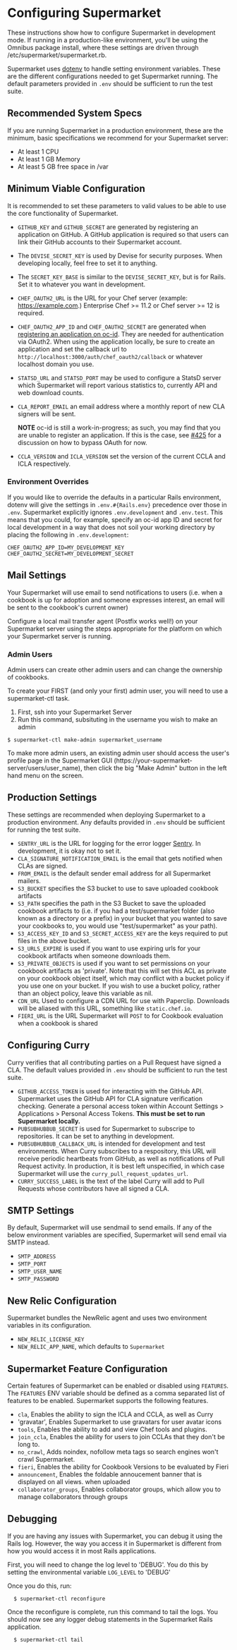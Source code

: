 # Configuring Supermarket

These instructions show how to configure Supermarket in development mode. If
running in a production-like environment, you'll be using the Omnibus
package install, where these settings are driven through
/etc/supermarket/supermarket.rb.

Supermarket uses [dotenv](https://github.com/bkeepers/dotenv) to handle setting
environment variables. These are the different configurations needed to get
Supermarket running. The default parameters provided in `.env` should be
sufficient to run the test suite.


## Recommended System Specs

If you are running Supermarket in a production environment, these are the minimum, basic specifications we recommend for your Supermarket server:
* At least 1 CPU
* At least 1 GB Memory
* At least 5 GB free space in /var

## Minimum Viable Configuration

It is recommended to set these parameters to valid values to be able to use the
core functionality of Supermarket.

* `GITHUB_KEY` and `GITHUB_SECRET` are generated by registering an application
  on GitHub. A GitHub application is required so that users can link their
  GitHub accounts to their Supermarket account.
* The `DEVISE_SECRET_KEY` is used by Devise for security purposes. When
  developing locally, feel free to set it to anything.
* The `SECRET_KEY_BASE` is similar to the `DEVISE_SECRET_KEY`, but is for
  Rails. Set it to whatever you want in development.
* `CHEF_OAUTH2_URL` is the URL for your Chef server (example:
  https://example.com.) Enterprise Chef >= 11.2 or Chef server >= 12 is
  required.
* `CHEF_OAUTH2_APP_ID` and `CHEF_OAUTH2_SECRET` are generated when [registering
  an application on oc-id](https://id.chef.io/id/oauth/applications/). They
  are needed for authentication via OAuth2. When using the application locally,
  be sure to create an application and set the callback url to
  `http://localhost:3000/auth/chef_oauth2/callback` or whatever localhost domain
  you use.
* `STATSD_URL` and `STATSD_PORT` may be used to configure a StatsD server which Supermarket
  will report various statistics to, currently API and web download counts.
* `CLA_REPORT_EMAIL` an email address where a monthly report of new CLA signers will be sent.

  **NOTE** oc-id is still a work-in-progress; as such, you may find that you are unable to register an application. If this is the case, see [#425](https://github.com/chef/supermarket/issues/550) for a discussion on how to bypass OAuth for now.
* `CCLA_VERSION` and `ICLA_VERSION` set the version of the current CCLA and
  ICLA respectively.

### Environment Overrides

If you would like to override the defaults in a particular Rails environment,
dotenv will give the settings in `.env.#{Rails.env}` precedence over those in
`.env`. Supermarket explicitly ignores `.env.development` and `.env.test`. This
means that you could, for example, specify an oc-id app ID and secret for local
development in a way that does not soil your working directory by placing the
following in `.env.development`:

```
CHEF_OAUTH2_APP_ID=MY_DEVELOPMENT_KEY
CHEF_OAUTH2_SECRET=MY_DEVELOPMENT_SECRET
```

## Mail Settings

Your Supermarket will use email to send notifications to users (i.e. when a cookbook is up for adoption and someone expresses interest, an email will be sent to the cookbook's current owner)

Configure a local mail transfer agent (Postfix works well!) on your Supermarket server using the steps appropriate for the platform on which your Supermarket server is running.

### Admin Users
Admin users can create other admin users and can change the ownership of cookbooks.

To create your FIRST (and only your first) admin user, you will need to use
a supermarket-ctl task.

1. First, ssh into your Supermarket Server
2. Run this command, subsituting in the username you wish to make an admin

```
$ supermarket-ctl make-admin supermarket_username
```
To make more admin users, an existing admin user should access the user's profile
page in the Supermarket GUI (https://your-supermarket-server/users/user_name),
then click the big "Make Admin" button in the left hand menu on the screen.

## Production Settings

These settings are recommended when deploying Supermarket to a production
environment. Any defaults provided in `.env` should be sufficient for running
the test suite.

* `SENTRY_URL` is the URL for logging for the error logger
  [Sentry](https://getsentry.com/). In development, it is okay not to set it.
* `CLA_SIGNATURE_NOTIFICATION_EMAIL` is the email that gets notified when CLAs
  are signed.
* `FROM_EMAIL` is the default sender email address for all Supermarket mailers.
* `S3_BUCKET` specifies the S3 bucket to use to save uploaded cookbook artifacts
* `S3_PATH` specifies the path in the S3 Bucket to save the uploaded cookbook artifacts to (i.e. if you had a test/supermarket folder (also known as a directory or a prefix) in your bucket that you wanted to save your cookbooks to, you would use "test/supermarket" as your path).
* `S3_ACCESS_KEY_ID` and `S3_SECRET_ACCESS_KEY` are the keys required to put
  files in the above bucket.
* `S3_URLS_EXPIRE` is used if you want to use expiring urls for your cookbook
  artifacts when someone downloads them.
* `S3_PRIVATE_OBJECTS` is used if you want to set permissions on your cookbook
  artifacts as 'private'.  Note that this will set this ACL as private on your
  cookbook object itself, which may conflict with a bucket policy if you use one
  on your bucket.  If you wish to use a bucket policy, rather than an object policy,
  leave this variable as nil.
* `CDN_URL` Used to configure a CDN URL for use with Paperclip. Downloads
  will be aliased with this URL, something like `static.chef.io`.
* `FIERI_URL` is the URL Supermarket will `POST` to for Cookbook evaluation when
  a cookbook is shared

## Configuring Curry

Curry verifies that all contributing parties on a Pull Request have signed a
CLA. The default values provided in `.env` should be sufficient to run the test
suite.

* `GITHUB_ACCESS_TOKEN` is used for interacting with the GitHub API.
  Supermarket uses the GitHub API for CLA signature verification checking.
  Generate a personal access token within Account Settings > Applications >
  Personal Access Tokens. **This must be set to run Supermarket locally.**
* `PUBSUBHUBBUB_SECRET` is used for Supermarket to subscripe to repositories.
  It can be set to anything in development.
* `PUBSUBHUBBUB_CALLBACK_URL` is intended for development and test
  environments. When Curry subscribes to a respository, this URL will receive
  periodic heartbeats from GitHub, as well as notifications of Pull Request
  activity. In production, it is best left unspecified, in which case
  Supermarket will use the `curry_pull_request_updates_url`.
* `CURRY_SUCCESS_LABEL` is the text of the label Curry will add to Pull
  Requests whose contributors have all signed a CLA.

## SMTP Settings

By default, Supermarket will use sendmail to send emails. If any of the below
environment variables are specified, Supermarket will send email via SMTP
instead.

* `SMTP_ADDRESS`
* `SMTP_PORT`
* `SMTP_USER_NAME`
* `SMTP_PASSWORD`

## New Relic Configuration

Supermarket bundles the NewRelic agent and uses two environment variables in
its configuration.

* `NEW_RELIC_LICENSE_KEY`
* `NEW_RELIC_APP_NAME`, which defaults to `Supermarket`

## Supermarket Feature Configuration

Certain features of Supermarket can be enabled or disabled using `FEATURES`. The
`FEATURES` ENV variable should be defined as a comma separated list of features to
be enabled. Supermarket supports the following features.

* `cla`, Enables the ability to sign the ICLA and CCLA, as well as Curry
* 'gravatar', Enables Supermarket to use gravatars for user avatar icons
* `tools`, Enables the ability to add and view Chef tools and plugins.
* `join_ccla`, Enables the ability for users to join CCLAs that they don't be long to.
* `no_crawl`, Adds noindex, nofollow meta tags so search engines won't crawl Supermarket.
* `fieri`, Enables the ability for Cookbook Versions to be evaluated by Fieri
* `announcement`, Enables the foldable annoucement banner that is displayed on all views.
  when uploaded
* `collaborator_groups`, Enables collaborator groups, which allow you to manage collaborators
   through groups

## Debugging

If you are having any issues with Supermarket, you can debug it using the Rails log.  However, the way you access it in Supermarket is different from how you would access it in most Rails applications.

First, you will need to change the log level to 'DEBUG'.  You do this by setting the environmental variable `LOG_LEVEL` to 'DEBUG'

Once you do this, run:
```
  $ supermarket-ctl reconfigure
```

Once the reconfigure is complete, run this command to tail the logs.  You should now see any logger debug statements in the Supermarket Rails application.
```
  $ supermarket-ctl tail
```
